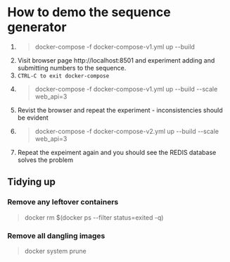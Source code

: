 # How to demo the sequence generator

1. > docker-compose -f docker-compose-v1.yml up --build
2. Visit browser page http://localhost:8501 and experiment adding and submitting numbers to the sequence.
3. ```CTRL-C to exit docker-compose```
4. > docker-compose -f docker-compose-v1.yml up --build --scale web_api=3
5. Revist the browser and repeat the experiment - inconsistencies should be evident
6. > docker-compose -f docker-compose-v2.yml up --build --scale web_api=3
7. Repeat the expeiment again and you should see the REDIS database solves the problem

## Tidying up

### Remove any leftover containers
> docker rm $(docker ps --filter status=exited -q)

### Remove all dangling images
> docker system prune